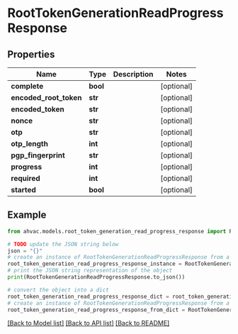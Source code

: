 # RootTokenGenerationReadProgressResponse


## Properties

Name | Type | Description | Notes
------------ | ------------- | ------------- | -------------
**complete** | **bool** |  | [optional] 
**encoded_root_token** | **str** |  | [optional] 
**encoded_token** | **str** |  | [optional] 
**nonce** | **str** |  | [optional] 
**otp** | **str** |  | [optional] 
**otp_length** | **int** |  | [optional] 
**pgp_fingerprint** | **str** |  | [optional] 
**progress** | **int** |  | [optional] 
**required** | **int** |  | [optional] 
**started** | **bool** |  | [optional] 

## Example

```python
from ahvac.models.root_token_generation_read_progress_response import RootTokenGenerationReadProgressResponse

# TODO update the JSON string below
json = "{}"
# create an instance of RootTokenGenerationReadProgressResponse from a JSON string
root_token_generation_read_progress_response_instance = RootTokenGenerationReadProgressResponse.from_json(json)
# print the JSON string representation of the object
print(RootTokenGenerationReadProgressResponse.to_json())

# convert the object into a dict
root_token_generation_read_progress_response_dict = root_token_generation_read_progress_response_instance.to_dict()
# create an instance of RootTokenGenerationReadProgressResponse from a dict
root_token_generation_read_progress_response_from_dict = RootTokenGenerationReadProgressResponse.from_dict(root_token_generation_read_progress_response_dict)
```
[[Back to Model list]](../README.md#documentation-for-models) [[Back to API list]](../README.md#documentation-for-api-endpoints) [[Back to README]](../README.md)


